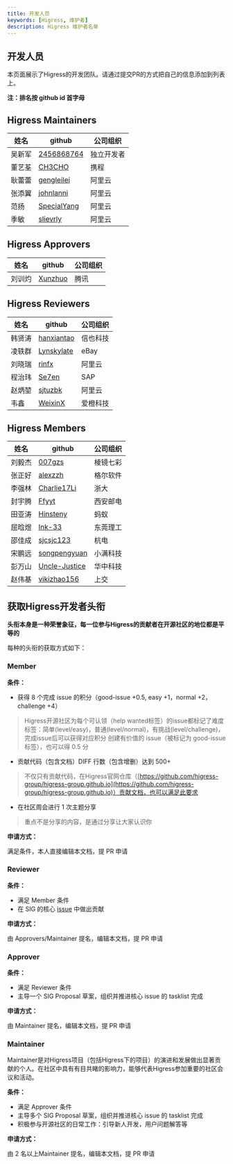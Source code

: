 ```yaml
---
title: 开发人员
keywords: [Higress, 维护者]
description: Higress 维护者名单
---
```


## 开发人员

本页面展示了Higress的开发团队。请通过提交PR的方式把自己的信息添加到列表上。

**注：排名按 github id 首字母**

## Higress Maintainers

| 姓名  | github                        | 公司组织             |
|-----|-------------------------------| --------------- |
| 吴新军 | [2456868764](https://github.com/2456868764) | 独立开发者      |
| 董艺荃 | [CH3CHO](https://github.com/CH3CHO) | 携程        |
| 耿蕾蕾 | [gengleilei](https://github.com/gengleilei) | 阿里云        |
| 张添翼 | [johnlanni](https://github.com/johnlanni) | 阿里云        |
| 范扬 | [SpecialYang](https://github.com/SpecialYang) | 阿里云        |
| 季敏 | [slievrly](https://github.com/slievrly) | 阿里云        |

## Higress Approvers
| 姓名  | github                        | 公司组织             |
|-----|-------------------------------| --------------- |
| 刘训灼 | [Xunzhuo](https://github.com/Xunzhuo) | 腾讯        |

## Higress Reviewers
| 姓名  | github                        | 公司组织             |
|-----|-------------------------------| --------------- |
| 韩贤涛 | [hanxiantao](https://github.com/hanxiantao)         | 信也科技      |
| 凌轶群 | [Lynskylate](https://github.com/Lynskylate) | eBay  |
| 刘晓瑞 | [rinfx](https://github.com/rinfx) | 阿里云        |
| 程治玮 | [Se7en](https://github.com/cr7258)   | SAP  |
| 赵炳堃 | [sjtuzbk](https://github.com/sjtuzbk) | 阿里云        |
| 韦鑫 | [WeixinX](https://github.com/weixinx) | 爱橙科技   |

## Higress Members
| 姓名   | github                                          | 公司组织     |
|--------|-------------------------------------------------|----------|
| 刘毅杰 | [007gzs](https://github.com/007gzs) | 棱镜七彩 |
| 张正好 | [alexzzh](https://github.com/alexzzh)   | 格尔软件  |
| 李强林 | [Charlie17Li](https://github.com/Charlie17Li)   | 浙大  |
| 封宇腾 | [Ffyyt](https://github.com/Fkbqf)               | 西安邮电     |
| 田亚涛 | [Hinsteny](https://github.com/Hinsteny)         | 蚂蚁      |
| 屈晗煜 | [Ink-33](https://github.com/Ink-33)         | 东莞理工     |
| 邵佳成 | [sjcsjc123](https://github.com/sjcsjc123) | 杭电 |
| 宋鹏远 | [songpengyuan](https://github.com/songpengyuan) | 小满科技 |
| 彭万山 | [Uncle-Justice](https://github.com/Uncle-Justice) | 华中科技 |
| 赵伟基 | [vikizhao156](https://github.com/vikizhao156)   | 上交     |



## 获取Higress开发者头衔

**头衔本身是一种荣誉象征，每一位参与Higress的贡献者在开源社区的地位都是平等的**

每种的头衔的获取方式如下：

### Member

**条件：**
- 获得 8 个完成 issue 的积分（good-issue +0.5, easy +1，normal +2，challenge +4）

> Higress开源社区为每个可认领（help wanted标签）的issue都标记了难度标签：简单(level/easy)，普通(level/normal)，有挑战(level/challenge)，完成issue后可以获得对应积分
> 创建有价值的 issue（被标记为 good-issue 标签），也可以得 0.5 分

- 贡献代码（包含文档）DIFF 行数（包含增删）达到 500+

> 不仅只有贡献代码，在Higress官网仓库（[https://github.com/higress-group/higress-group.github.io](https://github.com/higress-group/higress-group.github.io)）贡献文档，也可以满足此要求

- 在社区周会进行 1 次主题分享

> 重点不是分享的内容，是通过分享让大家认识你

**申请方式：**

满足条件，本人直接编辑本文档，提 PR 申请

### Reviewer

**条件：**
- 满足 Member 条件
- 在 SIG 的核心 [issue](https://github.com/alibaba/higress/issues/547) 中做出贡献

**申请方式：**

由 Approvers/Maintainer 提名，编辑本文档，提 PR 申请


### Approver

**条件：**
- 满足 Reviewer 条件
- 主导一个 SIG Proposal 草案，组织并推进核心 issue 的 tasklist 完成

**申请方式：**

由 Maintainer 提名，编辑本文档，提 PR 申请


### Maintainer

Maintainer是对Higress项目（包括Higress下的项目）的演进和发展做出显著贡献的个人。在社区中具有有目共睹的影响力，能够代表Higress参加重要的社区会议和活动。

**条件：**
- 满足 Approver 条件
- 主导多个 SIG Proposal 草案，组织并推进核心 issue 的 tasklist 完成
- 积极参与开源社区的日常工作：引导新人开发，用户问题解答等

**申请方式：**

由 2 名以上Maintainer 提名，编辑本文档，提 PR 申请
   
